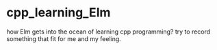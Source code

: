 # cpp_learning_Elm
how Elm gets into the ocean of learning cpp programming?
try to record something that fit for me and my feeling.
